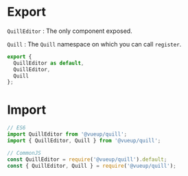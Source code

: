 # Export

`QuillEditor` : The only component exposed.

`Quill` : The `Quill` namespace on which you can call `register`.

~~~ js 
export {
  QuillEditor as default,
  QuillEditor,
  Quill
};
~~~

# Import

~~~ javascript
// ES6
import QuillEditor from '@vueup/quill';
import { QuillEditor, Quill } from '@vueup/quill';

// CommonJS
const QuillEditor = require('@vueup/quill').default;
const { QuillEditor, Quill } = require('@vueup/quill');
~~~

